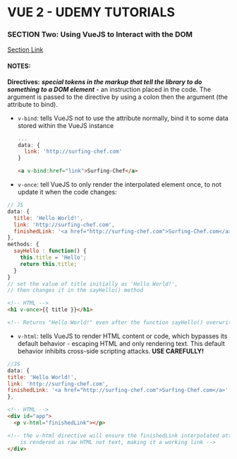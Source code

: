 # VUE 2 - UDEMY TUTORIALS #

### SECTION Two: Using VueJS to Interact with the DOM ###
[Section Link](https://www.udemy.com/vuejs-2-the-complete-guide/learn/v4/t/lecture/5940950?start=0)  

#### NOTES: ####
**Directives:** ***special tokens in the markup that tell the library to do something to a DOM element*** - an instruction placed in the code.  The argument is passed to the directive by using a colon then the argument (the attribute to bind).
- `v-bind`: tells VueJS not to use the attribute normally, bind it to some data stored within the VueJS instance
  ```javascript
  ...
  data: {
    link: 'http://surfing-chef.com'
  }
  ```
  ```html
  <a v-bind:href="link">Surfing-Chef</a>
  ```

- `v-once`: tell VueJS to only render the interpolated element once, to not update it when the code changes:
```javascript
// JS
data: {
  title: 'Hello World!',
  link: 'http://surfing-chef.com',
  finishedLink: '<a href="http://surfing-chef.com">Surfing-Chef.com</a>'
},
methods: {
  sayHello : function() {
    this.title = 'Hello';
    return this.title;
  }
}
// set the value of title initially as 'Hello World!',
// then changes it in the sayHello() method
```

  ```html
  <!-- HTML -->
  <h1 v-once>{{ title }}</h1>

  <!-- Returns "Hello World!" even after the function sayHello() overwrites it  -->
  ```

- `v-html`: tells VueJS to render HTML content or code, which bypasses its default behavior  - escaping HTML and only rendering text. This default behavior inhibits cross-side scripting attacks.  **USE CAREFULLY!**
```javascript
//JS
data: {
title: 'Hello World!',
link: 'http://surfing-chef.com',
finishedLink: '<a href="http://surfing-chef.com">Surfing-Chef.com</a>'
},
```

  ```html
  <!-- HTML -->
  <div id="app">
    <p v-html="finishedLink"></p>

  <!-- the v-html directive will ensure the finishedLink interpolated attribute
      is rendered as raw HTML not text, making it a working link -->  
  </div>
  ```
